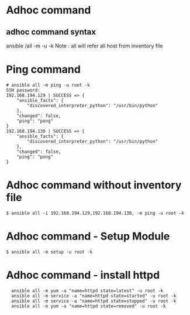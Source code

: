 # Adhoc command

## adhoc command syntax
ansible <inventory-host>/all -m <module-name> -u <machine-user> -k
Note : all will refer all host from inventory file  


# Ping command
```
# ansible all -m ping -u root -k
SSH password:
192.168.194.129 | SUCCESS => {
    "ansible_facts": {
        "discovered_interpreter_python": "/usr/bin/python"
    },
    "changed": false,
    "ping": "pong"
}
192.168.194.130 | SUCCESS => {
    "ansible_facts": {
        "discovered_interpreter_python": "/usr/bin/python"
    },
    "changed": false,
    "ping": "pong"
}
```

# Adhoc command without inventory file

```
$ ansible all -i 192.168.194.129,192.168.194.130, -m ping -u root -k
```

# Adhoc command - Setup Module
```
$ ansible all -m setup -u root -k
```

# Adhoc command - install httpd
```
  ansible all -m yum -a "name=httpd state=latest" -u root -k
  ansible all -m service -a "name=httpd state=started" -u root -k
  ansible all -m service -a "name=httpd state=stopped" -u root -k
  ansible all -m yum -a "name=httpd state=removed" -u root -k
```
